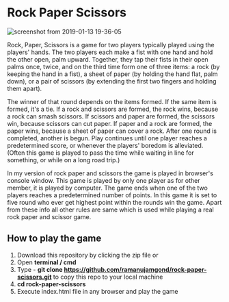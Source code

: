 # Rock Paper Scissors

![screenshot from 2019-01-13 19-36-05](https://user-images.githubusercontent.com/8182687/51086710-02aa4500-1770-11e9-9c84-ea86a30bbab0.png)

Rock, Paper, Scissors is a game for two players typically played using the players' hands. The two players each make a fist 
with one hand and hold the other open, palm upward. Together, they tap their fists in their open palms once, twice, and on 
the third time form one of three items: a rock (by keeping the hand in a fist), a sheet of paper (by holding the hand flat, 
palm down), or a pair of scissors (by extending the first two fingers and holding them apart).

The winner of that round depends on the items formed. If the same item is formed, it's a tie. If a rock and scissors are formed, 
the rock wins, because a rock can smash scissors. If scissors and paper are formed, the scissors win, because scissors can cut 
paper. If paper and a rock are formed, the paper wins, because a sheet of paper can cover a rock. After one round is completed,
another is begun. Play continues until one player reaches a predetermined score, or whenever the players' boredom is alleviated.
(Often this game is played to pass the time while waiting in line for something, or while on a long road trip.)

In my version of rock paper and scissors the game is played in browser's console window. This game is played by only one player
as for other member, it is played by computer. The game ends when one of the two players reaches a predetermined number of points. 
In this game it is set to five round who ever get highest point within the rounds win the game. Apart from these info all other 
rules are same which is used while playing a real rock paper and scissor game.

## How to play the game 
1. Download this repository by clicking the zip file or
2. Open **terminal / cmd**
3. Type - **git clone https://github.com/ramanujamgond/rock-paper-scissors.git** to copy this repo to your local machine
4. **cd rock-paper-scissors**
5. Execute index.html file in any browser and play the game


